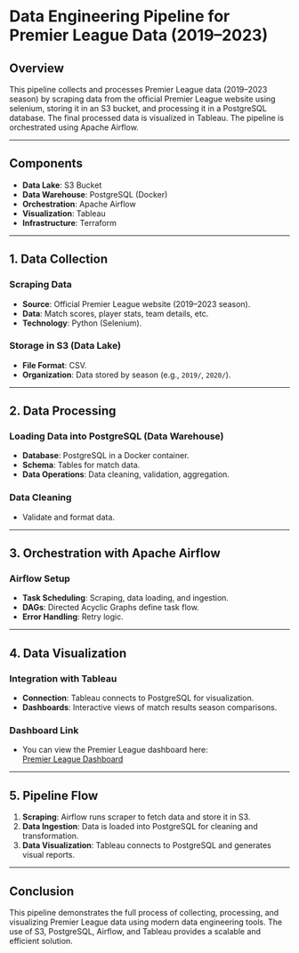 # Data Engineering Pipeline for Premier League Data (2019–2023)

## Overview

This pipeline collects and processes Premier League data (2019–2023 season) by scraping data from the official Premier League website using selenium, storing it in an S3 bucket, and processing it in a PostgreSQL database. The final processed data is visualized in Tableau. The pipeline is orchestrated using Apache Airflow.

---

## Components

- **Data Lake**: S3 Bucket
- **Data Warehouse**: PostgreSQL (Docker)
- **Orchestration**: Apache Airflow
- **Visualization**: Tableau
- **Infrastructure**: Terraform

---

## 1. Data Collection

### Scraping Data
- **Source**: Official Premier League website (2019–2023 season).
- **Data**: Match scores, player stats, team details, etc.
- **Technology**: Python (Selenium).

### Storage in S3 (Data Lake)
- **File Format**: CSV.
- **Organization**: Data stored by season (e.g., `2019/`, `2020/`).

---

## 2. Data Processing

### Loading Data into PostgreSQL (Data Warehouse)
- **Database**: PostgreSQL in a Docker container.
- **Schema**: Tables for match data.
- **Data Operations**: Data cleaning, validation, aggregation.

### Data Cleaning
- Validate and format data.

---

## 3. Orchestration with Apache Airflow

### Airflow Setup
- **Task Scheduling**: Scraping, data loading, and ingestion.
- **DAGs**: Directed Acyclic Graphs define task flow.
- **Error Handling**: Retry logic.

---

## 4. Data Visualization

### Integration with Tableau
- **Connection**: Tableau connects to PostgreSQL for visualization.
- **Dashboards**: Interactive views of match results season comparisons.

### Dashboard Link
- You can view the Premier League dashboard here:  
  [Premier League Dashboard](https://public.tableau.com/app/profile/ezenwa.victory.chibuikem/viz/Premier_League_Dashboard_increased_width/Dashboard1)

---

## 5. Pipeline Flow

1. **Scraping**: Airflow runs scraper to fetch data and store it in S3.
2. **Data Ingestion**: Data is loaded into PostgreSQL for cleaning and transformation.
3. **Data Visualization**: Tableau connects to PostgreSQL and generates visual reports.

---

## Conclusion

This pipeline demonstrates the full process of collecting, processing, and visualizing Premier League data using modern data engineering tools. The use of S3, PostgreSQL, Airflow, and Tableau provides a scalable and efficient solution.
